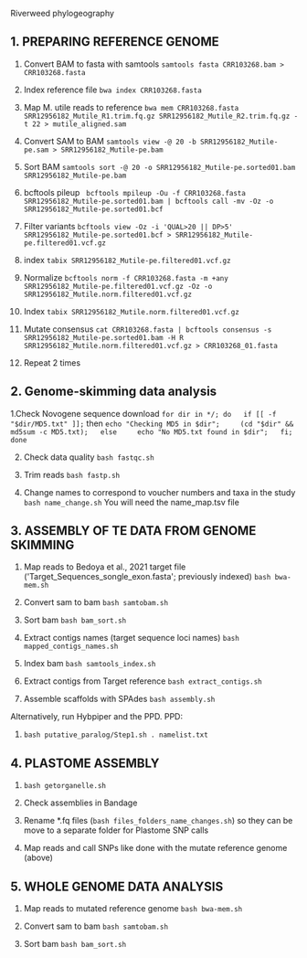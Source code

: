 Riverweed phylogeography

## 1. PREPARING REFERENCE GENOME


1. Convert BAM to fasta with samtools
`samtools fasta CRR103268.bam > CRR103268.fasta`

2. Index reference file
`bwa index CRR103268.fasta`

3. Map M. utile reads to reference
`bwa mem CRR103268.fasta SRR12956182_Mutile_R1.trim.fq.gz SRR12956182_Mutile_R2.trim.fq.gz -t 22 > mutile_aligned.sam`

4. Convert SAM to BAM
`samtools view -@ 20 -b SRR12956182_Mutile-pe.sam > SRR12956182_Mutile-pe.bam`

5. Sort BAM
`samtools sort -@ 20 -o SRR12956182_Mutile-pe.sorted01.bam SRR12956182_Mutile-pe.bam`

6. bcftools pileup
` bcftools mpileup -Ou -f CRR103268.fasta SRR12956182_Mutile-pe.sorted01.bam | bcftools call -mv -Oz -o SRR12956182_Mutile-pe.sorted01.bcf`

7. Filter variants
`bcftools view -Oz -i 'QUAL>20 || DP>5' SRR12956182_Mutile-pe.sorted01.bcf > SRR12956182_Mutile-pe.filtered01.vcf.gz`

8. index
`tabix SRR12956182_Mutile-pe.filtered01.vcf.gz`

9. Normalize
`bcftools norm -f CRR103268.fasta -m +any SRR12956182_Mutile-pe.filtered01.vcf.gz -Oz -o SRR12956182_Mutile.norm.filtered01.vcf.gz`

10. Index
`tabix SRR12956182_Mutile.norm.filtered01.vcf.gz`

11. Mutate consensus
`cat CRR103268.fasta | bcftools consensus -s SRR12956182_Mutile-pe.sorted01.bam -H R SRR12956182_Mutile.norm.filtered01.vcf.gz > CRR103268_01.fasta`

12. Repeat 2 times


## 2. Genome-skimming data analysis


1.Check Novogene sequence download
`for dir in */; do   if [[ -f "$dir/MD5.txt" ]];` then     `echo "Checking MD5 in $dir";     (cd "$dir" && md5sum -c MD5.txt);   else     echo "No MD5.txt found in $dir";   fi; done`

2. Check data quality `bash fastqc.sh`

3. Trim reads `bash fastp.sh`

4. Change names to correspond to voucher numbers and taxa in the study `bash name_change.sh` You will need the name_map.tsv file



## 3. ASSEMBLY OF TE DATA FROM GENOME SKIMMING


1. Map reads to Bedoya et al., 2021 target file ('Target_Sequences_songle_exon.fasta'; previously indexed) `bash bwa-mem.sh`

2. Convert sam to bam `bash samtobam.sh`

3. Sort bam `bash bam_sort.sh`

4. Extract contigs names (target sequence loci names) `bash mapped_contigs_names.sh`

5. Index bam `bash samtools_index.sh`

6. Extract contigs from Target reference `bash extract_contigs.sh`

7. Assemble scaffolds with SPAdes `bash assembly.sh`



Alternatively, run Hybpiper and the PPD. PPD:
1. `bash putative_paralog/Step1.sh . namelist.txt`

## 4. PLASTOME ASSEMBLY

1. `bash getorganelle.sh`

2. Check assemblies in Bandage

3. Rename *.fq files (`bash files_folders_name_changes.sh`) so they can be move to a separate folder for Plastome SNP calls

4. Map reads and call SNPs like done with the mutate reference genome (above)


## 5. WHOLE GENOME DATA ANALYSIS

1. Map reads to mutated reference genome `bash bwa-mem.sh`

2. Convert sam to bam `bash samtobam.sh`




3. Sort bam `bash bam_sort.sh`